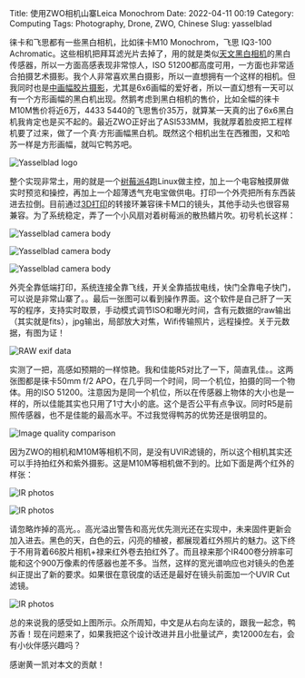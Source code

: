 Title: 使用ZWO相机山寨Leica Monochrom
Date: 2022-04-11 00:19
Category: Computing
Tags: Photography, Drone, ZWO, Chinese
Slug: yasselblad

徕卡和飞思都有一些黑白相机，比如徕卡M10 Monochrom，飞思 IQ3-100 Achromatic。这些相机把拜耳滤光片去掉了，用的就是类似[天文黑白相机](/astrophoto-tutorial-4.html)的黑白传感器，所以一方面高感表现非常惊人，ISO 51200都高度可用，一方面也非常适合拍摄艺术摄影。我个人非常喜欢黑白摄影，所以一直想拥有一个这样的相机。但我同时也是[中画幅胶片摄影](/full-frame-and-medium-format-1.html)，尤其是6x6画幅的爱好者，所以一直幻想有一天可以有一个方形画幅的黑白机出现。然鹅考虑到黑白相机的售价，比如全幅的徕卡 M10M售价将近6万，4433 5440的飞思售价35万，就算某一天真的出了6x6黑白机我肯定也是买不起的。最近ZWO正好出了ASI533MM，我就厚着脸皮把工程样机要了过来，做了一个真·方形画幅黑白机。既然这个相机出生在西雅图，又和哈苏一样是方形画幅，就叫它鸭苏吧。

![Yasselblad logo](/images/yasselblad_logo.png)

整个实现非常土，用的就是一个[树莓派4](/smart-home-air-quality.html)跑Linux做主控，加上一个电容触摸屏做实时预览和操控，再加上一个超薄透气充电宝做供电。打印一个外壳把所有东西装进去拉倒。目前通过[3D打印](/3d-print-faq.html)的转接环兼容徕卡M口的镜头，其他手动头也很容易兼容。为了系统稳定，弄了一个小风扇对着树莓派的散热鳍片吹。初号机长这样：

![Yasselblad camera body](/images/yasselblad_1.jpg)
 
![Yasselblad camera body](/images/yasselblad_2.jpg)

![Yasselblad camera body](/images/yasselblad_3.jpg)

外壳全靠低端打印，系统连接全靠飞线，开关全靠插拔电线，快门全靠电子快门，可以说是非常山寨了。。最后一张图可以看到操作界面。这个软件是自己肝了一天写的程序，支持实时取景，手动模式调节ISO和曝光时间，含有元数据的raw输出（其实就是fits），jpg输出，局部放大对焦，Wifi传输照片，远程操控。关于元数据，有图为证！

![RAW exif data](/images/yasselblad_fit_header.png)

实测了一把，高感如预期的一样惊艳。我和佳能R5对比了一下，简直乳佳。。这两张图都是徕卡50mm f/2 APO，在几乎同一个时间，同一个机位，拍摄的同一个物体。用的ISO 51200。注意因为是同一个机位，所以在传感器上物体的大小也是一样的，所以佳能其实也只用了1寸大小的底。这个是否公平有点争议。同时R5是前照传感器，也不是佳能的最高水平。不过我觉得鸭苏的优势还是很明显的。

![Image quality comparison](/images/yasselblad_comparison.jpg)

因为ZWO的相机和M10M等相机不同，是没有UVIR滤镜的，所以这个相机其实还可以手持拍红外和紫外摄影。这是M10M等相机做不到的。比如下面是两个红外的样张：

![IR photos](/images/yasselblad_photo_1.jpg)

![IR photos](/images/yasselblad_photo_2.jpg)

请忽略炸掉的高光。。高光溢出警告和高光优先测光还在实现中，未来固件更新会加入进去。黑色的天，白色的云，闪亮的植被，都展现着红外照片的魅力。这下终于不用背着66胶片相机+禄来红外卷去拍红外了。而且禄来那个IR400卷分辨率可能和这个900万像素的传感器也差不多。当然，这样的宽光谱响应也对镜头的色差纠正提出了新的要求。如果很在意锐度的话还是最好在镜头前面加一个UVIR Cut滤镜。

![IR photos](/images/yasselblad_duck.png)

总的来说我的感受如上图所示。众所周知，中文是从右向左读的，跟我一起念，鸭苏香！现在问题来了，如果我把这个设计改进并且小批量试产，卖12000左右，会有小伙伴感兴趣吗？

感谢黄一凯对本文的贡献！